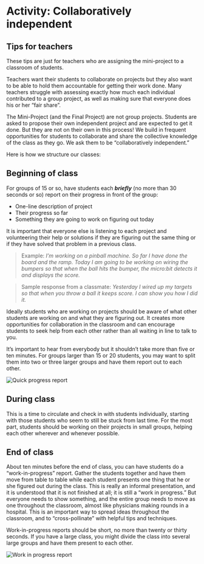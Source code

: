 # Activity: Collaboratively independent

## Tips for teachers
These tips are just for teachers who are assigning the mini-project to a classroom of students.

Teachers want their students to collaborate on projects but they also want to be able to hold them accountable for getting their work done. Many teachers struggle with assessing exactly how much each individual contributed to a group project, as well as making sure that everyone does his or her “fair share”.

The Mini-Project (and the Final Project) are not group projects. Students are asked to propose their own independent project and are expected to get it done. But they are not on their own in this process! We build in frequent opportunities for students to collaborate and share the collective knowledge of the class as they go. We ask them to be “collaboratively independent.”

Here is how we structure our classes: 

## Beginning of class

For groups of 15 or so, have students each **_briefly_** (no more than 30 seconds or so) report on their progress in front of the group:
* One-line description of project
* Their progress so far
* Something they are going to work on figuring out today
	
It is important that everyone else is listening to each project and volunteering their help or solutions if they are figuring out the same thing or if they have solved that problem in a previous class.

>Example:
_I’m working on a pinball machine. So far I have done the board and the ramp. Today I am going to be working on wiring the bumpers so that when the ball hits the bumper, the micro:bit detects it and displays the score._

>Sample response from a classmate:
_Yesterday I wired up my targets so that when you throw a ball it keeps score. I can show you how I did it._

Ideally students who are working on projects should be aware of what other students are working on and what they are figuring out. It creates more opportunities for collaboration in the classroom and can encourage students to seek help from each other rather than all waiting in line to talk to you.

It’s important to hear from everybody but it shouldn’t take more than five or ten minutes. For groups larger than 15 or 20 students, you may want to split them into two or three larger groups and have them report out to each other.

![Quick progress report](/static/courses/csintro/miniproject/quick-progress-report.png)

## During class
This is a time to circulate and check in with students individually, starting with those students who seem to still be stuck from last time. For the most part, students should be working on their projects in small groups, helping each other wherever and whenever possible.

## End of class
About ten minutes before the end of class, you can have students do a “work-in-progress” report. Gather the students together and have them move from table to table while each student presents one thing that he or she figured out during the class. This is really an informal presentation, and it is understood that it is not finished at all; it is still a “work in progress.” But everyone needs to show something, and the entire group needs to move as one throughout the classroom, almost like physicians making rounds in a hospital. This is an important way to spread ideas throughout the classroom, and to “cross-pollinate” with helpful tips and techniques.

Work-in-progress reports should be short, no more than twenty or thirty seconds. If you have a large class, you might divide the class into several large groups and have them present to each other. 

![Work in progress report](/static/courses/csintro/miniproject/work-in-progress-report.png)
